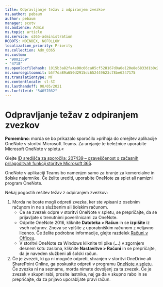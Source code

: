 ```yaml
---
title: Odpravljanje težav z odpiranjem zvezkov
ms.author: pebaum
author: pebaum
manager: scotv
ms.audience: Admin
ms.topic: article
ms.service: o365-administration
ROBOTS: NOINDEX, NOFOLLOW
localization_priority: Priority
ms.collection: Adm_O365
ms.custom:
- "9002359"
- "4718"
ms.openlocfilehash: 1015b3a82fa4e90c66ca05cf528167d0a0e120e8e6833d1b0c21948f453436b8
ms.sourcegitcommit: b5f7da89a650d2915dc652449623c78be6247175
ms.translationtype: MT
ms.contentlocale: sl-SI
ms.lasthandoff: 08/05/2021
ms.locfileid: "54057082"
---
```

# <a name="fix-issues-with-opening-notebooks"></a>Odpravljanje težav z odpiranjem zvezkov

**Pomembno**: morda se bo prikazalo sporočilo »prihaja do omejitev aplikacije OneNote v storitvi Microsoft Teams. Za urejanje te beležnice uporabite Microsoft OneNote v spletu.«

Glejte [ID središča za sporočila: 207439 – ozaveščenost o začasnih prilagoditvah funkcij storitve Microsoft 365](https://admin.microsoft.com/Adminportal/Home?source=applauncher#MessageCenter?id=MC207439).

OneNote v aplikaciji Teams bo namenjen samo za branje za komercialne in šolske najemnike. Če želite urediti, uporabite OneNote za splet ali namizni program OneNote.

Nekaj pogostih rešitev težav z odpiranjem zvezkov:

1. Morda ne boste mogli odpreti zvezka, ker ste vpisani z osebnim računom in ne s službenim ali šolskim računom.
    - Če se zvezek odpre v storitvi OneNote v spletu, se prepričajte, da se prijavljate s trenutnimi poverilnicami za OneNote.
    - Odprite OneNote 2016, kliknite **Datoteka > Račun** in se **izpišite** iz vseh računov. Znova se vpišite z uporabniškim računom z veljavno licenco. Če želite podrobne informacije, glejte razdelek [Računi v Officeu](https://support.office.com/article/accounts-in-office-628ea040-f265-49de-b986-be09c3ebf8a9). 
    - V storitvi OneNote za Windows kliknite tri pike (**…**) v zgornjem desnem kotu zaslona, kliknite **Nastavitve > Računi** in se prepričajte, da je naveden službeni ali šolski račun. 
2. Če je zvezek, ki ga ni mogoče odpreti, shranjen v storitvi OneDrive ali SharePoint Online, ga poskusite odpreti v programu [OneNote v spletu](https://onenote.com). Če zvezka ni na seznamu, morda nimate dovoljenj za ta zvezek. Če je zvezek v skupni rabi, prosite lastnika, naj ga da v skupno rabo in se prepričajte, da za prijavo uporabljate pravi račun.
